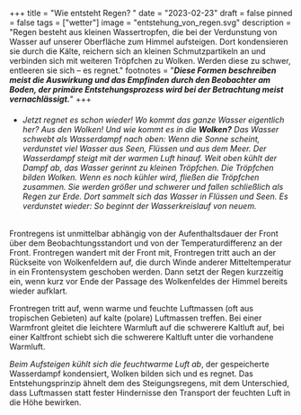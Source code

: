 +++
title = "Wie entsteht Regen? "
date = "2023-02-23"
draft = false
pinned = false
tags = ["wetter"]
image = "entstehung_von_regen.svg"
description = "Regen besteht aus kleinen Wassertropfen, die bei der Verdunstung von Wasser auf unserer Oberfläche zum Himmel aufsteigen. Dort kondensieren sie durch die Kälte, reichern sich an kleinen Schmutzpartikeln an und verbinden sich mit weiteren Tröpfchen zu Wolken. Werden diese zu schwer, entleeren sie sich – es regnet."
footnotes = "***Diese Formen beschreiben meist die Auswirkung und das Empfinden durch den Beobachter am Boden, der primäre Entstehungsprozess wird bei der Betrachtung meist vernachlässigt.***"
+++


* ###### Jetzt regnet es schon wieder! Wo kommt das ganze Wasser eigentlich her? Aus den Wolken! Und wie kommt es in die ***Wolken?*** Das Wasser schwebt als Wasserdampf nach oben: Wenn die Sonne scheint, verdunstet viel Wasser aus Seen, Flüssen und aus dem Meer. Der Wasserdampf steigt mit der warmen Luft hinauf. Weit oben kühlt der Dampf ab, das Wasser gerinnt zu kleinen Tröpfchen. Die Tröpfchen bilden Wolken. Wenn es noch kühler wird, fließen die Tröpfchen zusammen. Sie werden größer und schwerer und fallen schließlich als Regen zur Erde. Dort sammelt sich das Wasser in Flüssen und Seen. Es verdunstet wieder: So beginnt der *Wasserkreislauf* von neuem.

Frontregens ist unmittelbar abhängig von der Aufenthaltsdauer der Front über dem Beobachtungsstandort und von der Temperaturdifferenz an der Front. Frontregen wandert mit der Front mit, Frontregen tritt auch an der Rückseite von Wolkenfeldern auf, die durch Winde anderer Mitteltemperatur in ein Frontensystem geschoben werden. Dann setzt der Regen kurzzeitig ein, wenn kurz vor Ende der Passage des Wolkenfeldes der Himmel bereits wieder aufklart.

Frontregen tritt auf, wenn warme und feuchte Luftmassen (oft aus tropischen Gebieten) auf kalte (polare) Luftmassen treffen. Bei einer Warmfront gleitet die leichtere Warmluft auf die schwerere Kaltluft auf, bei einer Kaltfront schiebt sich die schwerere Kaltluft unter die vorhandene Warmluft.

*Beim Aufsteigen kühlt sich die feuchtwarme Luft ab*, der gespeicherte Wasserdampf kondensiert, Wolken bilden sich und es regnet. Das Entstehungsprinzip ähnelt dem des Steigungsregens, mit dem Unterschied, dass Luftmassen statt fester Hindernisse den Transport der feuchten Luft in die Höhe bewirken.